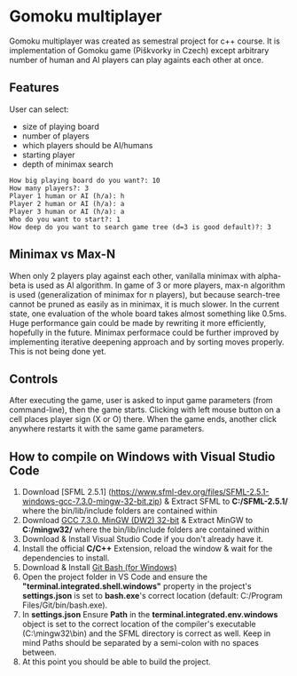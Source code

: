 # Gomoku multiplayer
Gomoku multiplayer was created as semestral project for c++ course. It is implementation of Gomoku game (Piškvorky in Czech) except arbitrary number of human and AI players can play againts each other at once.

## Features
User can select:
* size of playing board
* number of players
* which players should be AI/humans
* starting player
* depth of minimax search

``` $ gomoku-multiplayer.exe
How big playing board do you want?: 10
How many players?: 3
Player 1 human or AI (h/a): h
Player 2 human or AI (h/a): a
Player 3 human or AI (h/a): a
Who do you want to start?: 1
How deep do you want to search game tree (d=3 is good default)?: 3
```

## Minimax vs Max-N
When only 2 players play against each other, vanilalla minimax with alpha-beta is used as AI algorithm. In game of 3 or more players, max-n algorithm is used (generalization of minimax for n players), but because search-tree cannot be pruned as easily as in minimax, it is much slower. In the current state, one evaluation of the whole board takes almost something like 0.5ms. Huge performance gain could be made by rewriting it more efficiently, hopefully in the future. Minimax performace could be further improved by implementing iterative deepening approach and by sorting moves properly. This is not being done yet.

## Controls
After executing the game, user is asked to input game parameters (from command-line), then the game starts. Clicking with left mouse button on a cell places player sign (X or O) there. When the game ends, another click anywhere restarts it with the same game parameters.

## How to compile on Windows with Visual Studio Code

1. Download [SFML 2.5.1] (https://www.sfml-dev.org/files/SFML-2.5.1-windows-gcc-7.3.0-mingw-32-bit.zip) & Extract SFML to **C:/SFML-2.5.1/** where the bin/lib/include folders are contained within
2. Download [GCC 7.3.0. MinGW (DW2) 32-bit](https://sourceforge.net/projects/mingw-w64/files/Toolchains%20targetting%20Win32/Personal%20Builds/mingw-builds/7.3.0/threads-posix/dwarf/i686-7.3.0-release-posix-dwarf-rt_v5-rev0.7z/download) & Extract MinGW to **C:/mingw32/** where the bin/lib/include folders are contained within
3. Download & Install Visual Studio Code if you don't already have it.
4. Install the official **C/C++** Extension, reload the window & wait for the dependencies to install.
5. Download & Install [Git Bash (for Windows)](https://git-scm.com/downloads)
6. Open the project folder in VS Code and ensure the **"terminal.integrated.shell.windows"** property in the project's **settings.json** is set to **bash.exe**'s correct location (default: C:/Program Files/Git/bin/bash.exe).
7. In **settings.json** Ensure **Path** in the **terminal.integrated.env.windows** object is set to the correct location of the compiler's executable (C:\\mingw32\\bin) and the SFML directory is correct as well. Keep in mind Paths should be separated by a semi-colon with no spaces between.
7.  At this point you should be able to build the project.


